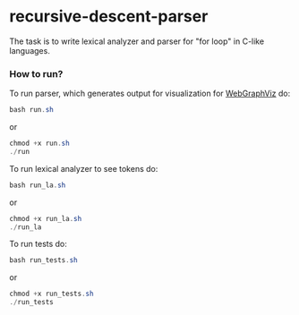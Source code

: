 # recursive-descent-parser
The task is to write lexical analyzer and parser for "for loop" in C-like languages.

### How to run?
To run parser, which generates output for visualization for [WebGraphViz](http://www.webgraphviz.com) do:
```java
bash run.sh
```
or
```java
chmod +x run.sh
./run
```

To run lexical analyzer to see tokens do:
```java
bash run_la.sh
```
or
```java
chmod +x run_la.sh
./run_la
```

To run tests do:
```java
bash run_tests.sh
```
or
```java
chmod +x run_tests.sh
./run_tests
```
